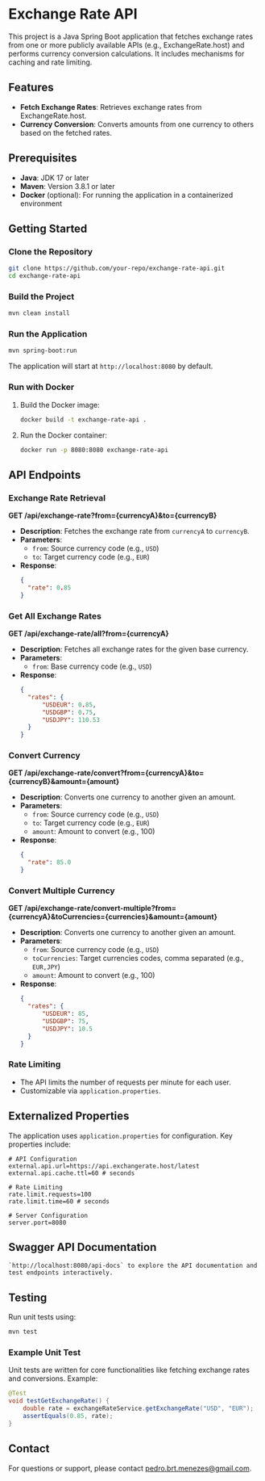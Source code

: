 # Exchange Rate API

This project is a Java Spring Boot application that fetches exchange rates from one or more publicly available APIs (e.g., ExchangeRate.host) and performs currency conversion calculations. It includes mechanisms for caching and rate limiting.

## Features

- **Fetch Exchange Rates**: Retrieves exchange rates from ExchangeRate.host.
- **Currency Conversion**: Converts amounts from one currency to others based on the fetched rates.

## Prerequisites

- **Java**: JDK 17 or later
- **Maven**: Version 3.8.1 or later
- **Docker** (optional): For running the application in a containerized environment

## Getting Started

### Clone the Repository
```bash
git clone https://github.com/your-repo/exchange-rate-api.git
cd exchange-rate-api
```

### Build the Project
```bash
mvn clean install
```

### Run the Application
```bash
mvn spring-boot:run
```

The application will start at `http://localhost:8080` by default.

### Run with Docker
1. Build the Docker image:
   ```bash
   docker build -t exchange-rate-api .
   ```
2. Run the Docker container:
   ```bash
   docker run -p 8080:8080 exchange-rate-api
   ```

## API Endpoints

### Exchange Rate Retrieval
**GET /api/exchange-rate?from={currencyA}&to={currencyB}**
- **Description**: Fetches the exchange rate from `currencyA` to `currencyB`.
- **Parameters**:
  - `from`: Source currency code (e.g., `USD`)
  - `to`: Target currency code (e.g., `EUR`)
- **Response**:
  ```json
  {
    "rate": 0.85
  }
  ```

### Get All Exchange Rates
**GET /api/exchange-rate/all?from={currencyA}**
- **Description**: Fetches all exchange rates for the given base currency.
- **Parameters**:
  - `from`: Base currency code (e.g., `USD`)
- **Response**:
  ```json
  {
    "rates": {
        "USDEUR": 0.85,
        "USDGBP": 0.75,
        "USDJPY": 110.53
    }
  }
  ```
  
### Convert Currency
**GET /api/exchange-rate/convert?from={currencyA}&to={currencyB}&amount={amount}**
- **Description**: Converts one currency to another given an amount.
- **Parameters**:
    - `from`: Source currency code (e.g., `USD`)
    - `to`: Target currency code (e.g., `EUR`)
    - `amount`: Amount to convert (e.g., 100)
- **Response**:
  ```json
  {
    "rate": 85.0
  }
  ```
  
### Convert Multiple Currency
**GET /api/exchange-rate/convert-multiple?from={currencyA}&toCurrencies={currencies}&amount={amount}**
- **Description**: Converts one currency to another given an amount.
- **Parameters**:
    - `from`: Source currency code (e.g., `USD`)
    - `toCurrencies`: Target currencies codes, comma separated (e.g., `EUR,JPY`)
    - `amount`: Amount to convert (e.g., 100)
- **Response**:
  ```json
  {
    "rates": {
        "USDEUR": 85,
        "USDGBP": 75,
        "USDJPY": 10.5
    }
  }
  ```

### Rate Limiting
- The API limits the number of requests per minute for each user.
- Customizable via `application.properties`.

## Externalized Properties
The application uses `application.properties` for configuration. Key properties include:

```properties
# API Configuration
external.api.url=https://api.exchangerate.host/latest
external.api.cache.ttl=60 # seconds

# Rate Limiting
rate.limit.requests=100
rate.limit.time=60 # seconds

# Server Configuration
server.port=8080
```

## Swagger API Documentation
```
`http://localhost:8080/api-docs` to explore the API documentation and test endpoints interactively.
```

## Testing

Run unit tests using:
```bash
mvn test
```

### Example Unit Test
Unit tests are written for core functionalities like fetching exchange rates and conversions. Example:
```java
@Test
void testGetExchangeRate() {
    double rate = exchangeRateService.getExchangeRate("USD", "EUR");
    assertEquals(0.85, rate);
}
```

## Contact

For questions or support, please contact [pedro.brt.menezes@gmail.com](mailto:pedro.brt.menezes@gmail.com).

